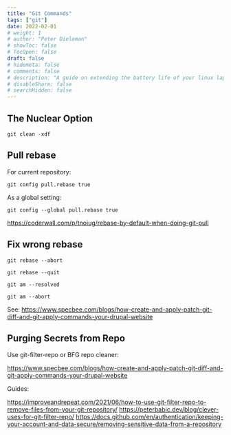 ```yaml
---
title: "Git Commands"
tags: ["git"]
date: 2022-02-01
# weight: 1
# author: "Peter Dieleman"
# showToc: false
# TocOpen: false
draft: false
# hidemeta: false
# comments: false
# description: "A guide on extending the battery life of your linux laptop"
# disableShare: false
# searchHidden: false
---
```


## The Nuclear Option

`git clean -xdf`

## Pull rebase

For current repository:

`git config pull.rebase true`

As a global setting:

`git config --global pull.rebase true`

<https://coderwall.com/p/tnoiug/rebase-by-default-when-doing-git-pull>

## Fix wrong rebase

`git rebase --abort`

`git rebase --quit`

`git am --resolved`

`git am --abort`

See: <https://www.specbee.com/blogs/how-create-and-apply-patch-git-diff-and-git-apply-commands-your-drupal-website>

## Purging Secrets from Repo

Use git-filter-repo or BFG repo cleaner:

<https://www.specbee.com/blogs/how-create-and-apply-patch-git-diff-and-git-apply-commands-your-drupal-website>

Guides:

<https://improveandrepeat.com/2021/06/how-to-use-git-filter-repo-to-remove-files-from-your-git-repository/>
<https://peterbabic.dev/blog/clever-uses-for-git-filter-repo/>
<https://docs.github.com/en/authentication/keeping-your-account-and-data-secure/removing-sensitive-data-from-a-repository>